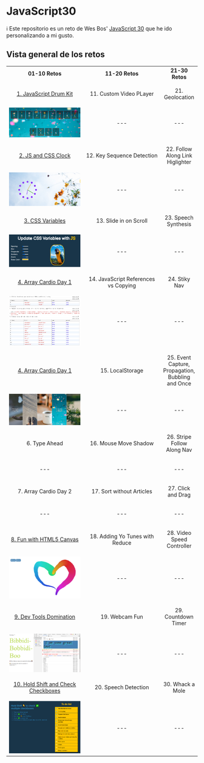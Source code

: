 # JavaScript30

ℹ️ Este repositorio es un reto de Wes Bos' [JavaScript 30](https://javascript30.com/) que he ido personalizando a mi gusto.

## Vista general de los retos

<table>
    <colgroup>
        <col span="1" style="width: 50%;">
        <col span="1" style="width: 50%;">
    </colgroup>
    <tr>
        <td align="center"><strong>01-10 Retos</strong></td>
        <td align="center"><strong>11-20 Retos</strong></td>
        <td align="center"><strong>21-30 Retos</strong></td>
    </tr>
    <tr>
        <td align="center">
            <a href="https://github.com/mercarf/JavaScript30/tree/main/01-DrumKit">1. JavaScript Drum Kit</a>
        </td>
        <td align="center"> 
            <p>11. Custom Video PLayer</p>
        </td>
        <td align="center"> 
            <p>21. Geolocation</p>
        </td>
    </tr>
    <tr>
        <td align="center"><img src="./01-DrumKit/infoReadme/vista-general.PNG" alt="image drum kit" width="300px"></td>
        <td align="center"><p>---</p></td>
        <td align="center"><p>---</p></td>
    </tr>
    <tr>
        <td align="center">
            <a href="https://github.com/mercarf/JavaScript30/tree/main/02-Clock">2. JS and CSS Clock</a>
        </td>
        <td align="center">
    	    <p>12. Key Sequence Detection</p>
        </td>
        <td align="center">
    	    <p>22. Follow Along Link Higlighter</p>
        </td>
    </tr>
    <tr>
        <td align="center"><img src="./02-Clock/infoReadme/imgClock.PNG" alt="image clock" width="300px"></td>
        <td align="center"><p>---</p></td>
        <td align="center"><p>---</p></td>
    </tr>
    <tr>
        <td align="center">
            <a href="https://github.com/mercarf/JavaScript30/tree/main/03-CSSVariables">3. CSS Variables</a>
        </td>
        <td align="center">
    	    <p>13. Slide in on Scroll</p>
        </td>
        <td align="center">
    	    <p>23. Speech Synthesis</p>
        </td>
    </tr>
    <tr>
        <td align="center"><img src="./03-CSSVariables/infoReadme/imgCSSVariables.PNG" alt="image css variables" width="300px"></td>
        <td align="center"><p>---</p></td>
        <td align="center"><p>---</p></td>
    </tr>
    <tr>
        <td align="center">
            <a href="https://github.com/mercarf/JavaScript30/tree/main/04-ArrayCardio1">4. Array Cardio Day 1</a>
        </td>
        <td align="center">
    	    <p>14. JavaScript References vs Copying</p>
        </td>
        <td align="center">
    	    <p>24. Stiky Nav</p>
        </td>
    </tr>
    <tr>
        <td align="center"><img src="./04-ArrayCardio1/infoReadme/imgArray1.PNG" alt="image array cardio 1" width="300px"></td>
        <td align="center"><p>---</p></td>
        <td align="center"><p>---</p></td>
    </tr>
    <tr>
        <td align="center">
            <a href="https://github.com/mercarf/JavaScript30/tree/main/05-FlexPanelGallery">4. Array Cardio Day 1</a>
        </td>
        <td align="center">
    	    <p>15. LocalStorage</p>
        </td>
        <td align="center">
    	    <p>25. Event Capture, Propagation, Bubbling and Once</p>
        </td>
    </tr>
    <tr>
        <td align="center"><img src="./05-FlexPanelGallery/infoReadme/imgFlexPanels1.PNG" alt="image flex panels gallery" width="300px"></td>
        <td align="center"><p>---</p></td>
        <td align="center"><p>---</p></td>
    </tr>
    <tr>
        <td align="center">
            <p>6. Type Ahead</p>
        </td>
        <td align="center">
    	    <p>16. Mouse Move Shadow</p>
        </td>
        <td align="center">
    	    <p>26. Stripe Follow Along Nav</p>
        </td>
    </tr>
    <tr>
        <td align="center"><p>---</p></td>
        <td align="center"><p>---</p></td>
        <td align="center"><p>---</p></td>
    </tr>
    <tr>
        <td align="center">
            <p>7. Array Cardio Day 2</p>
        </td>
        <td align="center">
    	    <p>17. Sort without Articles</p>
        </td>
        <td align="center">
    	    <p>27. Click and Drag</p>
        </td>
    </tr>
    <tr>
        <td align="center"><p>---</p></td>
        <td align="center"><p>---</p></td>
        <td align="center"><p>---</p></td>
    </tr>
    <tr>
        <td align="center">
            <a href="https://github.com/mercarf/JavaScript30/tree/main/08-FunHtml5Canvas">8. Fun with HTML5 Canvas</a>
        </td>
        <td align="center">
    	    <p>18. Adding Yo Tunes with Reduce</p>
        </td>
        <td align="center">
    	    <p>28. Video Speed Controller</p>
        </td>
    </tr>
    <tr>
        <td align="center"><img src="./08-FunHtml5Canvas/infoReadme/imgCanvas.PNG" alt="image canvas" width="300px"></td>
        <td align="center"><p>---</p></td>
        <td align="center"><p>---</p></td>
    </tr>
    <tr>
        <td align="center">
            <a href="https://github.com/mercarf/JavaScript30/tree/main/09-DevTools">9. Dev Tools Domination</a>
        </td>
        <td align="center">
    	    <p>19. Webcam Fun</p>
        </td>
        <td align="center">
    	    <p>29. Countdown Timer</p>
        </td>
    </tr>
    <tr>
        <td align="center"><img src="./09-DevTools/infoReadme/imgDevTools.PNG" alt="image dev tools" width="300px"></td>
        <td align="center"><p>---</p></td>
        <td align="center"><p>---</p></td>
    </tr>
    <tr>
        <td align="center">
            <a href="https://github.com/mercarf/JavaScript30/tree/main/10-HoldShiftCheck">10. Hold Shift and Check Checkboxes</a>
        </td>
        <td align="center">
    	    <p>20. Speech Detection</p>
        </td>
        <td align="center">
    	    <p>30. Whack a Mole</p>
        </td>
    </tr>
    <tr>
        <td align="center"><img src="./10-HoldShiftCheck/infoReadme/imgHoldShift.PNG" alt="image hold shift and check" width="300px"></td>
        <td align="center"><p>---</p></td>
        <td align="center"><p>---</p></td>
    </tr>
</table>
